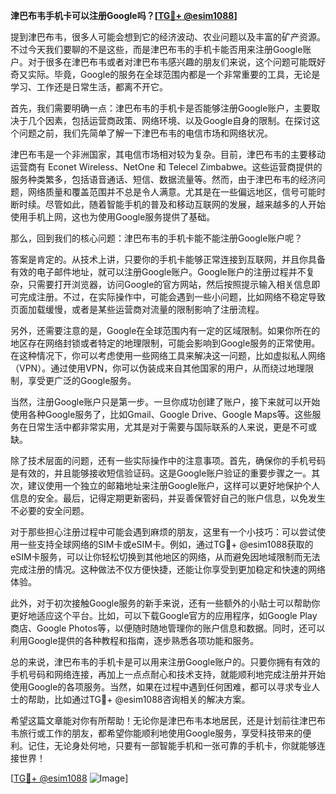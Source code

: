 **津巴布韦手机卡可以注册Google吗？[[TG💪+ @esim1088](https://t.me/s/esim1088)]**

提到津巴布韦，很多人可能会想到它的经济波动、农业问题以及丰富的矿产资源。不过今天我们要聊的不是这些，而是津巴布韦的手机卡能否用来注册Google账户。对于很多在津巴布韦或者对津巴布韦感兴趣的朋友们来说，这个问题可能既好奇又实际。毕竟，Google的服务在全球范围内都是一个非常重要的工具，无论是学习、工作还是日常生活，都离不开它。

首先，我们需要明确一点：津巴布韦的手机卡是否能够注册Google账户，主要取决于几个因素，包括运营商政策、网络环境、以及Google自身的限制。在探讨这个问题之前，我们先简单了解一下津巴布韦的电信市场和网络状况。

津巴布韦是一个非洲国家，其电信市场相对较为复杂。目前，津巴布韦的主要移动运营商有 Econet Wireless、NetOne 和 Telecel Zimbabwe。这些运营商提供的服务种类繁多，包括语音通话、短信、数据流量等。然而，由于津巴布韦的经济问题，网络质量和覆盖范围并不总是令人满意。尤其是在一些偏远地区，信号可能时断时续。尽管如此，随着智能手机的普及和移动互联网的发展，越来越多的人开始使用手机上网，这也为使用Google服务提供了基础。

那么，回到我们的核心问题：津巴布韦的手机卡能不能注册Google账户呢？

答案是肯定的。从技术上讲，只要你的手机卡能够正常连接到互联网，并且你具备有效的电子邮件地址，就可以注册Google账户。Google账户的注册过程并不复杂，只需要打开浏览器，访问Google的官方网站，然后按照提示输入相关信息即可完成注册。不过，在实际操作中，可能会遇到一些小问题，比如网络不稳定导致页面加载缓慢，或者是某些运营商对流量的限制影响了注册流程。

另外，还需要注意的是，Google在全球范围内有一定的区域限制。如果你所在的地区存在网络封锁或者特定的地理限制，可能会影响到Google服务的正常使用。在这种情况下，你可以考虑使用一些网络工具来解决这一问题，比如虚拟私人网络（VPN）。通过使用VPN，你可以伪装成来自其他国家的用户，从而绕过地理限制，享受更广泛的Google服务。

当然，注册Google账户只是第一步。一旦你成功创建了账户，接下来就可以开始使用各种Google服务了，比如Gmail、Google Drive、Google Maps等。这些服务在日常生活中都非常实用，尤其是对于需要与国际联系的人来说，更是不可或缺。

除了技术层面的问题，还有一些实际操作中的注意事项。首先，确保你的手机号码是有效的，并且能够接收短信验证码。这是Google账户验证的重要步骤之一。其次，建议使用一个独立的邮箱地址来注册Google账户，这样可以更好地保护个人信息的安全。最后，记得定期更新密码，并妥善保管好自己的账户信息，以免发生不必要的安全问题。

对于那些担心注册过程中可能会遇到麻烦的朋友，这里有一个小技巧：可以尝试使用一些支持全球网络的SIM卡或eSIM卡。例如，通过TG💪+ @esim1088获取的eSIM卡服务，可以让你轻松切换到其他地区的网络，从而避免因地域限制而无法完成注册的情况。这种做法不仅方便快捷，还能让你享受到更加稳定和快速的网络体验。

此外，对于初次接触Google服务的新手来说，还有一些额外的小贴士可以帮助你更好地适应这个平台。比如，可以下载Google官方的应用程序，如Google Play商店、Google Photos等，以便随时随地管理你的账户信息和数据。同时，还可以利用Google提供的各种教程和指南，逐步熟悉各项功能和服务。

总的来说，津巴布韦的手机卡是可以用来注册Google账户的。只要你拥有有效的手机号码和网络连接，再加上一点点耐心和技术支持，就能顺利地完成注册并开始使用Google的各项服务。当然，如果在过程中遇到任何困难，都可以寻求专业人士的帮助，比如通过TG💪+ @esim1088咨询相关的解决方案。

希望这篇文章能对你有所帮助！无论你是津巴布韦本地居民，还是计划前往津巴布韦旅行或工作的朋友，都希望你能顺利地使用Google服务，享受科技带来的便利。记住，无论身处何地，只要有一部智能手机和一张可靠的手机卡，你就能够连接世界！

[[TG💪+ @esim1088](https://t.me/s/esim1088) ![Image](https://i.postimg.cc/4NQfJmqS/Snipaste-2025-05-13-00-14-12.png)]